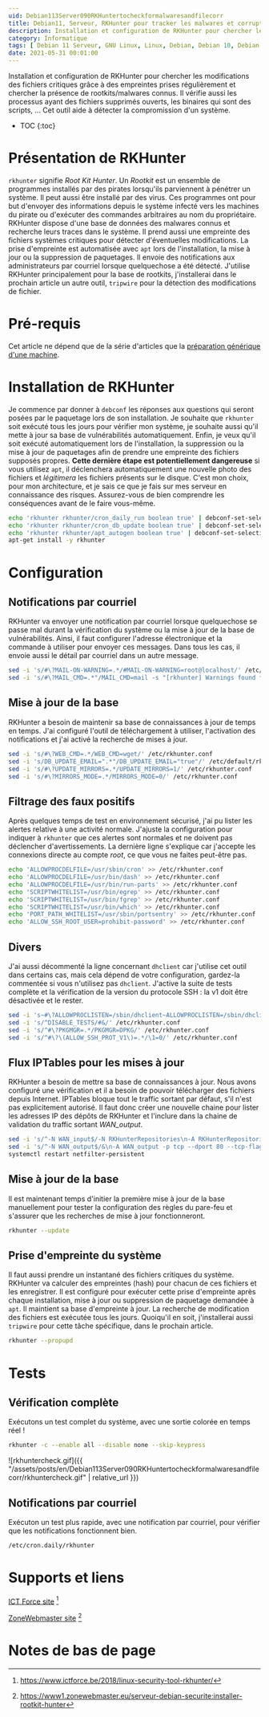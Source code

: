 ```yaml
---
uid: Debian113Server090RKHuntertocheckformalwaresandfilecorr
title: Debian11, Serveur, RKHunter pour tracker les malwares et corruptions
description: Installation et configuration de RKHunter pour chercher les modifications des fichiers critiques grâce à des empreintes prises régulièrement et chercher la présence de rootkits/malwares connus. Il vérifie aussi les processus ayant des fichiers supprimés ouverts, les binaires qui sont des scripts, ... Cet outil aide à détecter la compromission d'un système.
category: Informatique
tags: [ Debian 11 Serveur, GNU Linux, Linux, Debian, Debian 10, Debian 11, Buster, Bullseye, Serveur, Installation, RKHunter, Tripwire, Sécurité, Rootkits, IDS, HIDS ]
date: 2021-05-31 00:01:00
---
```

Installation et configuration de RKHunter pour chercher les modifications des fichiers
critiques grâce à des empreintes prises régulièrement et chercher la présence de
rootkits/malwares connus. Il vérifie aussi les processus ayant des fichiers supprimés
ouverts, les binaires qui sont des scripts, ... Cet outil aide à détecter la compromission
d'un système.

* TOC
{:toc}

# Présentation de RKHunter
`rkhunter` signifie *Root Kit Hunter*. Un *Rootkit* est un ensemble de programmes
installés par des pirates lorsqu'ils parviennent à pénétrer un système. Il peut aussi être
installé par des virus. Ces programmes ont pour but d'envoyer des informations depuis le
système infecté vers les machines du pirate ou d'exécuter des commandes arbitraires au nom
du propriétaire. RKHunter dispose d'une base de données des malwares connus et recherche
leurs traces dans le système. Il prend aussi une empreinte des fichiers systèmes critiques
pour détecter d'éventuelles modifications. La prise d'empreinte est automatisée avec `apt`
lors de l'installation, la mise à jour ou la suppression de paquetages. Il envoie des
notifications aux administrateurs par courriel lorsque quelquechose a été détecté.
J'utilise RKHunter principalement pour la base de rootkits, j'installerai dans le prochain
article un autre outil, `tripwire` pour la détection des modifications de fichier.

# Pré-requis
Cet article ne dépend que de la série d'articles que la [préparation générique d'une machine](/pages/fr/tags/#préparation-debian11).

# Installation de RKHunter
Je commence par donner à `debconf` les réponses aux questions qui seront posées par le
paquetage lors de son installation. Je souhaite que `rkhunter` soit exécuté tous les jours
pour vérifier mon système, je souhaite aussi qu'il mette à jour sa base de vulnérabilités
automatiquement. Enfin, je veux qu'il soit exécuté automatiquement lors de l'installation, la
suppression ou la mise à jour de paquetages afin de prendre une empreinte des fichiers
supposés propres. **Cette dernière étape est potentiellement dangereuse** si vous utilisez
`apt`, il déclenchera automatiquement une nouvelle photo des fichiers et *légitimera* les
fichiers présents sur le disque. C'est mon choix, pour mon architecture, et je sais ce que
je fais sur mes serveur en connaissance des risques. Assurez-vous de bien comprendre les
conséquences avant de le faire vous-même.
```bash
echo 'rkhunter rkhunter/cron_daily_run boolean true' | debconf-set-selections
echo 'rkhunter rkhunter/cron_db_update boolean true' | debconf-set-selections
echo 'rkhunter rkhunter/apt_autogen boolean true' | debconf-set-selections
apt-get install -y rkhunter
```

# Configuration

## Notifications par courriel
RKHunter va envoyer une notification par courriel lorsque quelquechose se passe mal durant
la vérification du système ou la mise à jour de la base de vulnérabilités. Ainsi, il faut
configurer l'adresse électronique et la commande à utiliser pour envoyer ces messages. Dans 
tous les cas, il envoie aussi le détail par courriel dans un autre message.
```bash
sed -i 's/#\?MAIL-ON-WARNING=.*/#MAIL-ON-WARNING=root@localhost/' /etc/rkhunter.conf
sed -i 's/#\?MAIL_CMD=.*"/MAIL_CMD=mail -s "[rkhunter] Warnings found for \${HOST_NAME}"/' /etc/rkhunter.conf
```

## Mise à jour de la base
RKHunter a besoin de maintenir sa base de connaissances à jour de temps en temps. J'ai
configuré l'outil de téléchargement à utiliser, l'activation des notifications et j'ai
activé la recherche de mises à jour.
```bash
sed -i 's/#\?WEB_CMD=.*/WEB_CMD=wget/' /etc/rkhunter.conf
sed -i 's/DB_UPDATE_EMAIL=".*"/DB_UPDATE_EMAIL="true"/' /etc/default/rkhunter
sed -i 's/#\?UPDATE_MIRRORS=.*/UPDATE_MIRRORS=1/' /etc/rkhunter.conf
sed -i 's/#\?MIRRORS_MODE=.*/MIRRORS_MODE=0/' /etc/rkhunter.conf
```

## Filtrage des faux positifs
Après quelques temps de test en environnement sécurisé, j'ai pu lister les alertes
relative à une activité normale. J'ajuste la configuration pour indiquer à `rkhunter`
que ces alertes sont normales et ne doivent pas déclencher d'avertissements.
La dernière ligne s'explique car j'accepte les connexions directe au compte *root*, ce que
vous ne faites peut-être pas.
```bash
echo 'ALLOWPROCDELFILE=/usr/sbin/cron' >> /etc/rkhunter.conf
echo 'ALLOWPROCDELFILE=/usr/bin/dash' >> /etc/rkhunter.conf
echo 'ALLOWPROCDELFILE=/usr/bin/run-parts' >> /etc/rkhunter.conf
echo 'SCRIPTWHITELIST=/usr/bin/egrep' >> /etc/rkhunter.conf
echo 'SCRIPTWHITELIST=/usr/bin/fgrep' >> /etc/rkhunter.conf
echo 'SCRIPTWHITELIST=/usr/bin/which' >> /etc/rkhunter.conf
echo 'PORT_PATH_WHITELIST=/usr/sbin/portsentry' >> /etc/rkhunter.conf
echo 'ALLOW_SSH_ROOT_USER=prohibit-password' >> /etc/rkhunter.conf
```

## Divers
J'ai aussi décommenté la ligne concernant `dhclient` car j'utilise cet outil dans certains
cas, mais cela dépend de votre configuration, gardez-la commentée si vous n'utilisez pas
`dhclient`. J'active la suite de tests complète et la vérification de la version du
protocole SSH : la v1 doit être désactivée et le rester.
```bash
sed -i 's~#\?ALLOWPROCLISTEN=/sbin/dhclient~ALLOWPROCLISTEN=/sbin/dhclient~' /etc/rkhunter.conf
sed -i 's/^DISABLE_TESTS/#&/' /etc/rkhunter.conf
sed -i 's/^#\?PKGMGR=.*/PKGMGR=DPKG/' /etc/rkhunter.conf
sed -i 's/^#\?\(ALLOW_SSH_PROT_V1\)=.*/\1=0/' /etc/rkhunter.conf
```

## Flux IPTables pour les mises à jour
RKHunter a besoin de mettre sa base de connaissances à jour. Nous avons configuré une
vérification et il a besoin de pouvoir télécharger des fichiers depuis Internet. IPTables
bloque tout le traffic sortant par défaut, s'il n'est pas explicitement autorisé. Il faut
donc créer une nouvelle chaine pour lister les adresses IP des dépôts de RKHunter et
l'inclure dans la chaine de validation du traffic sortant *WAN_output*.
```bash
sed -i 's/^-N WAN_input$/-N RKHunterRepositories\n-A RKHunterRepositories -d 216.105.38.10 -j ACCEPT\n\n&/' /etc/iptables/rules.v4
sed -i 's/^-N WAN_output$/&\n-A WAN_output -p tcp --dport 80 --tcp-flags FIN,SYN,RST,ACK SYN -j RKHunterRepositories/' /etc/iptables/rules.v4
systemctl restart netfilter-persistent
```

## Mise à jour de la base
Il est maintenant temps d'initier la première mise à jour de la base manuellement pour
tester la configuration des règles du pare-feu et s'assurer que les recherches de mise à
jour fonctionneront.
```bash
rkhunter --update
```

## Prise d'empreinte du système
Il faut aussi prendre un instantané des fichiers critiques du système. RKHunter va
calculer des empreintes (hash) pour chacun de ces fichiers et les enregistrer. Il
est configuré pour exécuter cette prise d'empreinte après chaque installation, mise à jour
ou suppression de paquetage demandée à `apt`. Il maintient sa base d'empreinte à jour. La
recherche de modification des fichiers est exécutée tous les jours. Quoiqu'il en soit,
j'installerai aussi `tripwire` pour cette tâche spécifique, dans le prochain article.
```bash
rkhunter --propupd
```

# Tests

## Vérification complète
Exécutons un test complet du système, avec une sortie colorée en temps réel !

```bash
rkhunter -c --enable all --disable none --skip-keypress
```

![rkhuntercheck.gif]({{ "/assets/posts/en/Debian113Server090RKHuntertocheckformalwaresandfilecorr/rkhuntercheck.gif" | relative_url }})

## Notifications par courriel
Exécuton un test plus rapide, avec une notification par courriel, pour vérifier que les
notifications fonctionnent bien.
```bash
/etc/cron.daily/rkhunter
```

# Supports et liens

[ICT Force site][ictforce] [^1]

[ZoneWebmaster site][zonewebmaster] [^2]

# Notes de bas de page

[ictforce]: https://www.ictforce.be/2018/linux-security-tool-rkhunter/
[zonewebmaster]: https://www1.zonewebmaster.eu/serveur-debian-securite:installer-rootkit-hunter

[^1]: https://www.ictforce.be/2018/linux-security-tool-rkhunter/
[^2]: https://www1.zonewebmaster.eu/serveur-debian-securite:installer-rootkit-hunter
